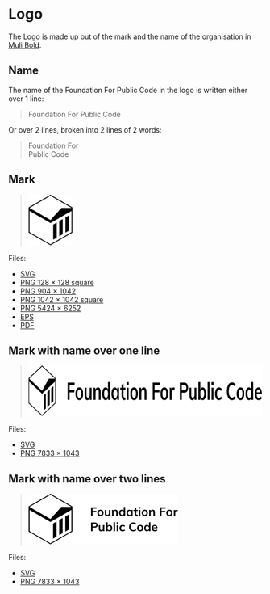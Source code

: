 # Logo

The Logo is made up out of the [mark](#mark) and the name of the organisation in [Muli Bold](../typography/readme.md).

## Name

The name of the Foundation For Public Code in the logo is written either over 1 line:

> Foundation For Public Code

Or over 2 lines, broken into 2 lines of 2 words:

> Foundation For  
> Public Code

## Mark

> <img src="mark.svg" height="100">

Files:

* [SVG](mark.svg)
* [PNG 128 × 128 square](mark-128w128h.png)
* [PNG 904 × 1042](mark-904w1042h.png)
* [PNG 1042 × 1042 square](mark-1042w1042h.png)
* [PNG 5424 × 6252](mark-5424w6252h.png)
* [EPS](mark.eps)
* [PDF](mark.pdf)

## Mark with name over one line

> <img src="mark-and-name-over-one-line.svg" height="100">

Files:

* [SVG](mark-and-name-over-one-line.svg)
* [PNG 7833 × 1043](mark-and-name-over-one-line-7833w1043h.png)

## Mark with name over two lines

> <img src="mark-and-name-over-two-lines.svg" height="100">

Files:

* [SVG](mark-and-name-over-two-lines.svg)
* [PNG 7833 × 1043](mark-and-name-over-two-lines-3082w1042h.png)
